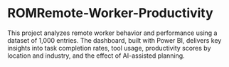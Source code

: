 # ROMRemote-Worker-Productivity
This project analyzes remote worker behavior and performance using a dataset of 1,000 entries. The dashboard, built with Power BI, delivers key insights into task completion rates, tool usage, productivity scores by location and industry, and the effect of AI-assisted planning.
